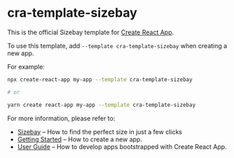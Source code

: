 # cra-template-sizebay

This is the official Sizebay template for [Create React App](https://github.com/facebook/create-react-app).

To use this template, add `--template cra-template-sizebay` when creating a new app.

For example:

```sh
npx create-react-app my-app --template cra-template-sizebay 

# or

yarn create react-app my-app --template cra-template-sizebay
```

For more information, please refer to:

- [Sizebay](https://sizebay.com) – How to find the perfect size in just a few clicks
- [Getting Started](https://create-react-app.dev/docs/getting-started) – How to create a new app.
- [User Guide](https://create-react-app.dev) – How to develop apps bootstrapped with Create React App.
